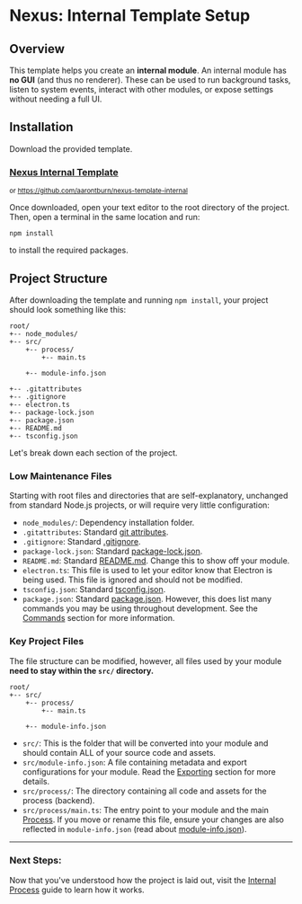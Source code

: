 # Nexus: Internal Template Setup

## Overview
This template helps you create an **internal module**. An internal module has **no GUI** (and thus no renderer). These can be used to run background tasks, listen to system events, interact with other modules, or expose settings without needing a full UI.

## Installation

Download the provided template.

### [Nexus Internal Template](https://github.com/aarontburn/nexus-template-internal)
<sup>or https://github.com/aarontburn/nexus-template-internal</sup>

Once downloaded, open your text editor to the root directory of the project. Then, open a terminal in the same location and run:

```
npm install
```
to install the required packages.




## Project Structure
After downloading the template and running `npm install`, your project should look something like this:

```
root/
+-- node_modules/
+-- src/
    +-- process/
        +-- main.ts

    +-- module-info.json

+-- .gitattributes
+-- .gitignore
+-- electron.ts
+-- package-lock.json
+-- package.json
+-- README.md
+-- tsconfig.json
```
Let's break down each section of the project.


### Low Maintenance Files
Starting with root files and directories that are self-explanatory, unchanged from standard Node.js projects, or will require very little configuration:

- `node_modules/`: Dependency installation folder.
- `.gitattributes`: Standard [git attributes](https://git-scm.com/docs/gitattributes).
- `.gitignore`: Standard [.gitignore](https://git-scm.com/docs/gitignore).
- `package-lock.json`: Standard [package-lock.json](https://docs.npmjs.com/cli/v9/configuring-npm/package-lock-json).
- `README.md`: Standard [README.md](https://docs.github.com/en/repositories/.managing-your-repositorys-settings-and-features/customizing-your-repository/about-readmes). Change this to show off your module.
- `electron.ts`: This file is used to let your editor know that Electron is being used. This file is ignored and should not be modified.   
- `tsconfig.json`: Standard [tsconfig.json](https://www.typescriptlang.org/tsconfig/).
- `package.json`: Standard [package.json](https://docs.npmjs.com/cli/v9/configuring-npm/package-json). However, this does list many commands you may be using throughout development. See the [Commands](./4%20InternalCommands.md) section for more information.

### Key Project Files
The file structure can be modified, however, all files used by your module **need to stay within the `src/` directory.**

```
root/
+-- src/
    +-- process/
        +-- main.ts

    +-- module-info.json
```
- `src/`: This is the folder that will be converted into your module and should contain ALL of your source code and assets.
- `src/module-info.json`: A file containing metadata and export configurations for your module. Read the [Exporting](../ConfigurationAndExport.md) section for more details.
- `src/process/`: The directory containing all code and assets for the process (backend).
- `src/process/main.ts`: The entry point to your module and the main [Process](./2%20InternalProcess.md). If you move or rename this file, ensure your changes are also reflected in `module-info.json` (read about [module-info.json](../../../api/module-info.json.md)).  


---
### Next Steps:
Now that you've understood how the project is laid out, visit the [Internal Process](./2%20InternalProcess.md) guide to learn how it works.

